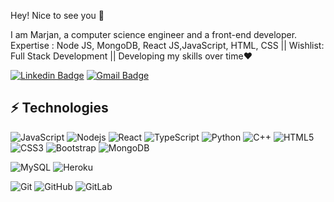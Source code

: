 Hey! Nice to see you 👋

I am Marjan, a computer science engineer and a front-end developer. Expertise : Node JS, MongoDB, React JS,JavaScript, HTML, CSS || Wishlist: Full Stack Development || Developing my skills over time❤️

[![Linkedin Badge](https://img.shields.io/badge/-marjan-purple?style=flat-square&logo=Linkedin&logoColor=white&link=https://www.linkedin.com/in/kazi-marjan-sultana-8b5529250/)](https://www.linkedin.com/in/kazi-marjan-sultana-8b5529250/)
[![Gmail Badge](https://img.shields.io/badge/-mdraanik12@gmail.com-c14438?style=flat-square&logo=Gmail&logoColor=white&link=mailto:marjansultana229@gmail.com)](mailto:marjansultana229@gmail.com)


## ⚡ Technologies

![JavaScript](https://img.shields.io/badge/-JavaScript-black?style=flat-square&logo=javascript)
![Nodejs](https://img.shields.io/badge/-Nodejs-black?style=flat-square&logo=Node.js)
![React](https://img.shields.io/badge/-React-black?style=flat-square&logo=react)
![TypeScript](https://img.shields.io/badge/-TypeScript-007ACC?style=flat-square&logo=typescript)
![Python](https://img.shields.io/badge/-Python-black?style=flat-square&logo=Python)
![C++](https://img.shields.io/badge/-C++-00599C?style=flat-square&logo=c)
![HTML5](https://img.shields.io/badge/-HTML5-E34F26?style=flat-square&logo=html5&logoColor=white)
![CSS3](https://img.shields.io/badge/-CSS3-1572B6?style=flat-square&logo=css3)
![Bootstrap](https://img.shields.io/badge/-Bootstrap-563D7C?style=flat-square&logo=bootstrap)
![MongoDB](https://img.shields.io/badge/-MongoDB-black?style=flat-square&logo=mongodb)



![MySQL](https://img.shields.io/badge/-MySQL-black?style=flat-square&logo=mysql)
![Heroku](https://img.shields.io/badge/-Heroku-430098?style=flat-square&logo=heroku)

![Git](https://img.shields.io/badge/-Git-black?style=flat-square&logo=git)
![GitHub](https://img.shields.io/badge/-GitHub-181717?style=flat-square&logo=github)
![GitLab](https://img.shields.io/badge/-GitLab-FCA121?style=flat-square&logo=gitlab)



